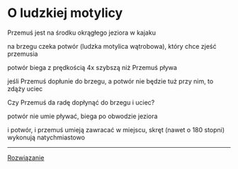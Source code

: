 # O ludzkiej motylicy

Przemuś jest na środku okrągłego jeziora w kajaku

na brzegu czeka potwór (ludzka motylica wątrobowa), który chce zjeść przemusia

potwór biega z prędkością 4x szybszą niż Przemuś pływa

jeśli Przemuś dopłunie do brzegu, a potwór nie będzie tuż przy nim, to zdąży uciec

Czy Przemuś da radę dopłynąć do brzegu i uciec?

potwór nie umie pływać, biega po obwodzie jeziora

i potwór, i przemuś umieją zawracać w miejscu, skręt (nawet o 180 stopni) wykonują natychmiastowo


---

[Rozwiązanie](rozwiazanie/)
